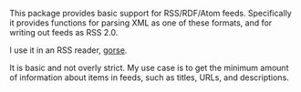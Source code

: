 This package provides basic support for RSS/RDF/Atom feeds. Specifically it
provides functions for parsing XML as one of these formats, and for writing out
feeds as RSS 2.0.

I use it in an RSS reader, [gorse](https://github.com/horgh/gorse).

It is basic and not overly strict. My use case is to get the minimum amount
of information about items in feeds, such as titles, URLs, and
descriptions.
